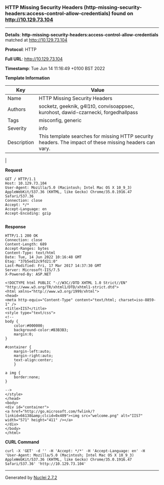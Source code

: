 ### HTTP Missing Security Headers (http-missing-security-headers:access-control-allow-credentials) found on http://10.129.73.104
---
**Details**: **http-missing-security-headers:access-control-allow-credentials**  matched at http://10.129.73.104

**Protocol**: HTTP

**Full URL**: http://10.129.73.104

**Timestamp**: Tue Jun 14 11:16:49 +0100 BST 2022

**Template Information**

| Key | Value |
|---|---|
| Name | HTTP Missing Security Headers |
| Authors | socketz, geeknik, g4l1t0, convisoappsec, kurohost, dawid-czarnecki, forgedhallpass |
| Tags | misconfig, generic |
| Severity | info |
| Description | This template searches for missing HTTP security headers. The impact of these missing headers can vary.
 |

**Request**
```http
GET / HTTP/1.1
Host: 10.129.73.104
User-Agent: Mozilla/5.0 (Macintosh; Intel Mac OS X 10_9_3) AppleWebKit/537.36 (KHTML, like Gecko) Chrome/35.0.1916.47 Safari/537.36
Connection: close
Accept: */*
Accept-Language: en
Accept-Encoding: gzip


```

**Response**
```http
HTTP/1.1 200 OK
Connection: close
Content-Length: 689
Accept-Ranges: bytes
Content-Type: text/html
Date: Tue, 14 Jun 2022 10:16:48 GMT
Etag: "37b5ed12c9fd21:0"
Last-Modified: Fri, 17 Mar 2017 14:37:30 GMT
Server: Microsoft-IIS/7.5
X-Powered-By: ASP.NET

<!DOCTYPE html PUBLIC "-//W3C//DTD XHTML 1.0 Strict//EN" "http://www.w3.org/TR/xhtml1/DTD/xhtml1-strict.dtd">
<html xmlns="http://www.w3.org/1999/xhtml">
<head>
<meta http-equiv="Content-Type" content="text/html; charset=iso-8859-1" />
<title>IIS7</title>
<style type="text/css">
<!--
body {
	color:#000000;
	background-color:#B3B3B3;
	margin:0;
}

#container {
	margin-left:auto;
	margin-right:auto;
	text-align:center;
	}

a img {
	border:none;
}

-->
</style>
</head>
<body>
<div id="container">
<a href="http://go.microsoft.com/fwlink/?linkid=66138&amp;clcid=0x409"><img src="welcome.png" alt="IIS7" width="571" height="411" /></a>
</div>
</body>
</html>
```


**CURL Command**
```
curl -X 'GET' -d '' -H 'Accept: */*' -H 'Accept-Language: en' -H 'User-Agent: Mozilla/5.0 (Macintosh; Intel Mac OS X 10_9_3) AppleWebKit/537.36 (KHTML, like Gecko) Chrome/35.0.1916.47 Safari/537.36' 'http://10.129.73.104'
```
---
Generated by [Nuclei 2.7.2](https://github.com/projectdiscovery/nuclei)